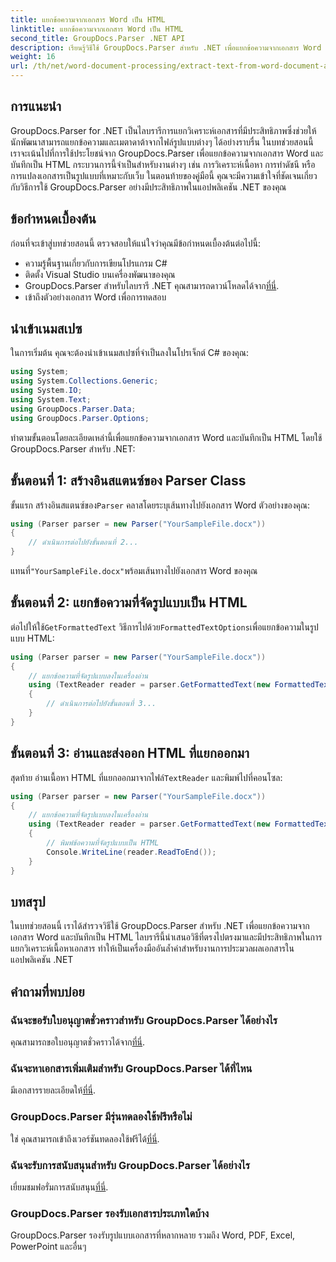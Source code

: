 ```yaml
---
title: แยกข้อความจากเอกสาร Word เป็น HTML
linktitle: แยกข้อความจากเอกสาร Word เป็น HTML
second_title: GroupDocs.Parser .NET API
description: เรียนรู้วิธีใช้ GroupDocs.Parser สำหรับ .NET เพื่อแยกข้อความจากเอกสาร Word และบันทึกเป็น HTML บทช่วยสอนทีละขั้นตอนพร้อมตัวอย่างโค้ด
weight: 16
url: /th/net/word-document-processing/extract-text-from-word-document-as-html/
---
```

## การแนะนำ
GroupDocs.Parser for .NET เป็นไลบรารีการแยกวิเคราะห์เอกสารที่มีประสิทธิภาพซึ่งช่วยให้นักพัฒนาสามารถแยกข้อความและเมตาดาต้าจากไฟล์รูปแบบต่างๆ ได้อย่างราบรื่น ในบทช่วยสอนนี้ เราจะเน้นไปที่การใช้ประโยชน์จาก GroupDocs.Parser เพื่อแยกข้อความจากเอกสาร Word และบันทึกเป็น HTML กระบวนการนี้จำเป็นสำหรับงานต่างๆ เช่น การวิเคราะห์เนื้อหา การทำดัชนี หรือการแปลงเอกสารเป็นรูปแบบที่เหมาะกับเว็บ ในตอนท้ายของคู่มือนี้ คุณจะมีความเข้าใจที่ชัดเจนเกี่ยวกับวิธีการใช้ GroupDocs.Parser อย่างมีประสิทธิภาพในแอปพลิเคชัน .NET ของคุณ
## ข้อกำหนดเบื้องต้น
ก่อนที่จะเข้าสู่บทช่วยสอนนี้ ตรวจสอบให้แน่ใจว่าคุณมีข้อกำหนดเบื้องต้นต่อไปนี้:
- ความรู้พื้นฐานเกี่ยวกับการเขียนโปรแกรม C#
- ติดตั้ง Visual Studio บนเครื่องพัฒนาของคุณ
-  GroupDocs.Parser สำหรับไลบรารี .NET คุณสามารถดาวน์โหลดได้จาก[ที่นี่](https://releases.groupdocs.com/parser/net/).
- เข้าถึงตัวอย่างเอกสาร Word เพื่อการทดสอบ
## นำเข้าเนมสเปซ
ในการเริ่มต้น คุณจะต้องนำเข้าเนมสเปซที่จำเป็นลงในโปรเจ็กต์ C# ของคุณ:
```csharp
using System;
using System.Collections.Generic;
using System.IO;
using System.Text;
using GroupDocs.Parser.Data;
using GroupDocs.Parser.Options;
```
ทำตามขั้นตอนโดยละเอียดเหล่านี้เพื่อแยกข้อความจากเอกสาร Word และบันทึกเป็น HTML โดยใช้ GroupDocs.Parser สำหรับ .NET:
## ขั้นตอนที่ 1: สร้างอินสแตนซ์ของ Parser Class
 ขั้นแรก สร้างอินสแตนซ์ของ`Parser` คลาสโดยระบุเส้นทางไปยังเอกสาร Word ตัวอย่างของคุณ:
```csharp
using (Parser parser = new Parser("YourSampleFile.docx"))
{
    // ดำเนินการต่อไปยังขั้นตอนที่ 2...
}
```
 แทนที่`"YourSampleFile.docx"`พร้อมเส้นทางไปยังเอกสาร Word ของคุณ
## ขั้นตอนที่ 2: แยกข้อความที่จัดรูปแบบเป็น HTML
 ต่อไปให้ใช้`GetFormattedText` วิธีการไปด้วย`FormattedTextOptions`เพื่อแยกข้อความในรูปแบบ HTML:
```csharp
using (Parser parser = new Parser("YourSampleFile.docx"))
{
    // แยกข้อความที่จัดรูปแบบลงในเครื่องอ่าน
    using (TextReader reader = parser.GetFormattedText(new FormattedTextOptions(FormattedTextMode.Html)))
    {
        // ดำเนินการต่อไปยังขั้นตอนที่ 3...
    }
}
```
## ขั้นตอนที่ 3: อ่านและส่งออก HTML ที่แยกออกมา
 สุดท้าย อ่านเนื้อหา HTML ที่แยกออกมาจากไฟล์`TextReader` และพิมพ์ไปที่คอนโซล:
```csharp
using (Parser parser = new Parser("YourSampleFile.docx"))
{
    // แยกข้อความที่จัดรูปแบบลงในเครื่องอ่าน
    using (TextReader reader = parser.GetFormattedText(new FormattedTextOptions(FormattedTextMode.Html)))
    {
        // พิมพ์ข้อความที่จัดรูปแบบเป็น HTML
        Console.WriteLine(reader.ReadToEnd());
    }
}
```
## บทสรุป
ในบทช่วยสอนนี้ เราได้สำรวจวิธีใช้ GroupDocs.Parser สำหรับ .NET เพื่อแยกข้อความจากเอกสาร Word และบันทึกเป็น HTML ไลบรารีนี้นำเสนอวิธีที่ตรงไปตรงมาและมีประสิทธิภาพในการแยกวิเคราะห์เนื้อหาเอกสาร ทำให้เป็นเครื่องมืออันล้ำค่าสำหรับงานการประมวลผลเอกสารในแอปพลิเคชัน .NET

## คำถามที่พบบ่อย
### ฉันจะขอรับใบอนุญาตชั่วคราวสำหรับ GroupDocs.Parser ได้อย่างไร
 คุณสามารถขอใบอนุญาตชั่วคราวได้จาก[ที่นี่](https://purchase.groupdocs.com/temporary-license/).
### ฉันจะหาเอกสารเพิ่มเติมสำหรับ GroupDocs.Parser ได้ที่ไหน
 มีเอกสารรายละเอียดให้[ที่นี่](https://tutorials.groupdocs.com/parser/net/).
### GroupDocs.Parser มีรุ่นทดลองใช้ฟรีหรือไม่
 ใช่ คุณสามารถเข้าถึงเวอร์ชันทดลองใช้ฟรีได้[ที่นี่](https://releases.groupdocs.com/).
### ฉันจะรับการสนับสนุนสำหรับ GroupDocs.Parser ได้อย่างไร
 เยี่ยมชมฟอรั่มการสนับสนุน[ที่นี่](https://forum.groupdocs.com/c/parser/17).
### GroupDocs.Parser รองรับเอกสารประเภทใดบ้าง
GroupDocs.Parser รองรับรูปแบบเอกสารที่หลากหลาย รวมถึง Word, PDF, Excel, PowerPoint และอื่นๆ